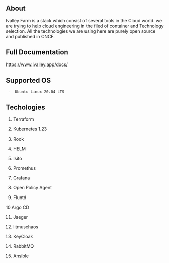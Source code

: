 

##  About 

   Ivalley Farm is a stack which consist of several tools in the Cloud world. we are trying to help cloud engineering in the filed of container and Technology selection. All the technologies we are using here are purely open source and published in CNCF.

## Full Documentation

   https://www.ivalley.app/docs/   
   
## Supported OS    

     -  Ubuntu Linux 20.04 LTS

## Techologies 

   1. Terraform		

   2. Kubernetes	1.23 

   3. Rook		

   4. HELM		

   5. Isito		

   6. Promethus	

   7. Grafana		

   8. Open Policy Agent	

   9. Fluntd		

   10.Argo CD 

   11. Jaeger	

   12. litmuschaos		

   13. KeyCloak

   14. RabbitMQ 
   
   15. Ansible


